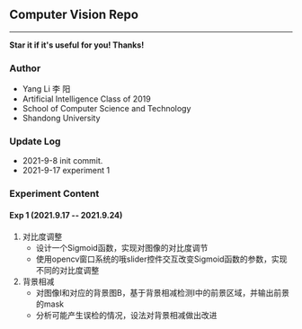 ## Computer Vision Repo

---

**Star it if it's useful for you! Thanks!**

### Author

- Yang Li 李 阳
- Artificial Intelligence Class of 2019
- School of Computer Science and Technology
- Shandong University

### Update Log

- 2021-9-8 init commit.
- 2021-9-17 experiment 1

### Experiment Content

#### Exp 1 (2021.9.17 -- 2021.9.24)

1. 对比度调整
   - 设计一个Sigmoid函数，实现对图像的对比度调节
   - 使用opencv窗口系统的哦slider控件交互改变Sigmoid函数的参数，实现不同的对比度调整
2. 背景相减
   - 对图像I和对应的背景图B，基于背景相减检测I中的前景区域，并输出前景的mask
   - 分析可能产生误检的情况，设法对背景相减做出改进